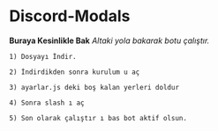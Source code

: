 # Discord-Modals

**Buraya Kesinlikle Bak**
*Altaki yola bakarak botu çalıştır.*

`1) Dosyayı İndir.`

`2) İndirdikden sonra kurulum u aç`

`3) ayarlar.js deki boş kalan yerleri doldur`

`4) Sonra slash ı aç`

`5) Son olarak çalıştır ı bas bot aktif olsun.`

